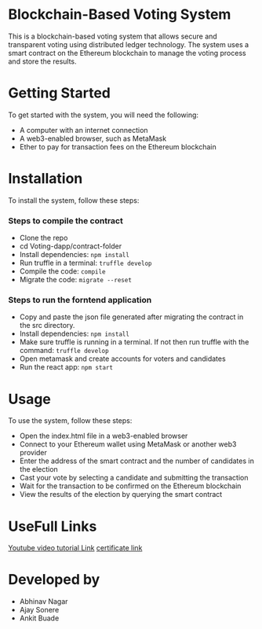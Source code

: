 
# Blockchain-Based Voting System

This is a blockchain-based voting system that allows secure and transparent voting using distributed ledger technology. The system uses a smart contract on the Ethereum blockchain to manage the voting process and store the results.

# Getting Started

To get started with the system, you will need the following:

* A computer with an internet connection
* A web3-enabled browser, such as MetaMask
* Ether to pay for transaction fees on the Ethereum blockchain

# Installation

To install the system, follow these steps:

### Steps to compile the contract
* Clone the repo
* cd Voting-dapp/contract-folder
* Install dependencies: `npm install`
* Run truffle in a terminal: `truffle develop`
* Compile the code: `compile`
* Migrate the code: `migrate --reset`

### Steps to run the forntend application
* Copy and paste the json file generated after migrating the contract in the src directory.
* Install dependencies: `npm install`
* Make sure truffle is running in a terminal. If not then run truffle with the command: `truffle develop`
* Open metamask and create accounts for voters and candidates
* Run the react app: `npm start`

# Usage
To use the system, follow these steps:

* Open the index.html file in a web3-enabled browser
* Connect to your Ethereum wallet using MetaMask or another web3 provider
* Enter the address of the smart contract and the number of candidates in the election
* Cast your vote by selecting a candidate and submitting the transaction
* Wait for the transaction to be confirmed on the Ethereum blockchain
*  View the results of the election by querying the smart contract

# UseFull Links 

[Youtube video tutorial Link](https://www.youtube.com/watch?v=p0WN_JsCbsQ)
[certificate link](https://www.jetir.org/trackauthorhome.php?a_rid=511960)
# Developed by

* Abhinav Nagar
* Ajay Sonere
* Ankit Buade

